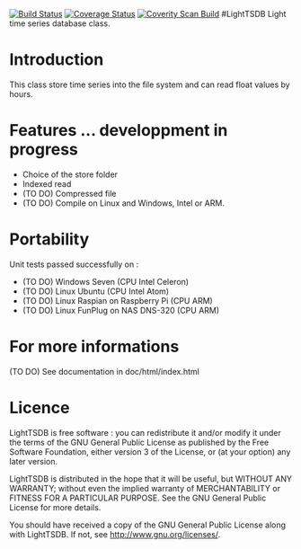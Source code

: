 [![Build Status](https://travis-ci.org/FragJage/xPLLib.svg?branch=master)](https://travis-ci.org/FragJage/xPLLib)
[![Coverage Status](https://coveralls.io/repos/github/FragJage/xPLLib/badge.svg?branch=master&bust=0)](https://coveralls.io/github/FragJage/xPLLib?branch=master)
[![Coverity Scan Build](https://scan.coverity.com/projects/13257/badge.svg)](https://scan.coverity.com/projects/13257)
#LightTSDB
Light time series database class.

Introduction
============
This class store time series into the file system and can read float values by hours.

Features  ... developpment in progress
========
 - Choice of the store folder
 - Indexed read
 - (TO DO) Compressed file
 - (TO DO) Compile on Linux and Windows, Intel or ARM.

Portability
===========
Unit tests passed successfully on :
 - (TO DO) Windows Seven (CPU Intel Celeron)
 - (TO DO) Linux Ubuntu (CPU Intel Atom)
 - (TO DO) Linux Raspian on Raspberry Pi (CPU ARM)
 - (TO DO) Linux FunPlug on NAS DNS-320 (CPU ARM)

For more informations
=====================
(TO DO) See documentation in doc/html/index.html

Licence
=======
LightTSDB is free software : you can redistribute it and/or modify it under the terms of the GNU General Public License as published by the Free Software Foundation, either version 3 of the License, or (at your option) any later version.

LightTSDB is distributed in the hope that it will be useful, but WITHOUT ANY WARRANTY; without even the implied warranty of MERCHANTABILITY or FITNESS FOR A PARTICULAR PURPOSE. See the GNU General Public License for more details.

You should have received a copy of the GNU General Public License along with LightTSDB. If not, see http://www.gnu.org/licenses/.
